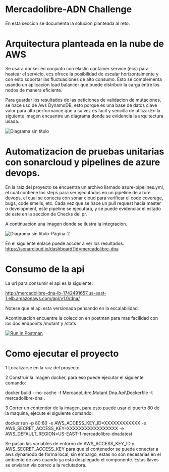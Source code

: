 # Mercadolibre-ADN Challenge 

En esta seccion se documenta la solucion planteada al reto.


# Arquitectura planteada en la nube de AWS

Se usara docker en conjunto con elastic container service (ecs) para hostear el servicio, ecs ofrece la posibilidad de escalar horizontalmente y con esto soportar las fluctuaciones de alto consumo. Esto se complementa usando un aplicacion load balancer que puede distribuir la carga entre los nodos de manera eficiente.

Para guardar los resultados de las peticiones de validacion de mutaciones, se hace uso de Aws DynamoDB, esto porque es una base de datos clave valor para alto performance que a su vez es facil y sencilla de utilizar.En la siguiente imagen encuentre un diagrama donde se evidencia la arquitectura usada.

![Diagrama sin título](https://user-images.githubusercontent.com/32229478/122485536-d0cee580-cf9c-11eb-97af-5855e922c366.png)

# Automatizacion de pruebas unitarias con sonarcloud y pipelines de azure devops.

En la raiz del proyecto se encuentra un archivo llamado azure-pipelines.yml, el cual contiene los steps para ser ejecutados en un pipeline de azure devops, el cual se conecta con sonar cloud para verificar el code coverage, bugs, code smells, etc. Cada vez que se hace un pull request hacia master o development, este pipeline se ejecutara, y se puede evidenciar el estado de este en la seccion de Checks del pr.

A continuacion una imagen donde se ilustra la integracion.

![Diagrama sin título-Página-2](https://user-images.githubusercontent.com/32229478/122486230-4091a000-cf9e-11eb-9129-e7d44b00e68a.png)

En el siguiente enlace puede accder a ver los resultados: https://sonarcloud.io/dashboard?id=mercadolibre-dna

# Consumo de la api

La url para consumir el api es la siguiente:

http://mercadolibre-dna-lb-1742491657.us-east-1.elb.amazonaws.com/api/v1.0/dna/


Notese que el api esta versionada pensando en la escalabilidad.

Acontinuacion encuentre la coleccion en postman para mas facilidad con los dos endpoints /mutant y /stats

[![Run in Postman](https://run.pstmn.io/button.svg)](https://app.getpostman.com/run-collection/b785258a82339ed75d5b)

# Como ejecutar el proyecto

1 Localizarse en la raiz del proyecto 

2 Construir la imagen docker, para eso puede ejecutar el siguiente comando:

docker build --no-cache -f MercadoLibre.Mutant.Dna.Api\Dockerfile -t mercadolibre-dna .

3 Correr un contendor de la imagen, para esto puede usar el puerto 80 de la maquina, ejecute el siguiente comando:

docker run -p 80:80 -e AWS_ACCESS_KEY_ID=XXXXXXXXXXXX -e AWS_SECRET_ACCESS_KEY=XXXXXXXXXXXXXXXXX -e AWS_DEFAULT_REGION=US-EAST-1 mercadolibre-dna:latest

Se pasan las variables de entorno de AWS_ACCESS_KEY_ID y AWS_SECRET_ACCESS_KEY para que el contenedor se pueda conectar a aws dynamodb de forma local, sin embargo, estas no son necesarias en el ambiente de aws cuando ya esta desplegado el componente. Estas llaves se enviaran via correo a la reclutadora.




















